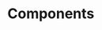 <!-- Space: Projects -->
<!-- Parent: SpringBootPocOpenTelemetry -->
<!-- Title: Components SpringBootPocOpenTelemetry -->
<!-- Label: SpringBootPocOpenTelemetry -->
<!-- Label: Project -->
<!-- Label: Components -->
<!-- Include: disclaimer.md -->
<!-- Include: ac:toc -->

# Components
